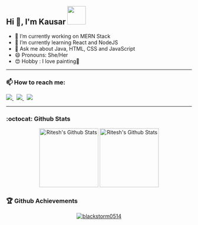 ## Hi 👋, I'm Kausar <img src="https://media4.giphy.com/media/PgnpGT8tJsWfNabS8d/giphy.gif" width="50">  


- 🔭 I’m currently working on MERN Stack
- 🌱 I’m currently learning React and NodeJS
- 💬 Ask me about Java, HTML, CSS and JavaScript
- 😄 Pronouns: She/Her
- :heart_eyes: Hobby : I love painting:art:
<hr></hr>


 ### 📫 How to reach me: 

  <p float="left">
   <a href="https://twitter.com/Kausarsayyed20">
  <img src="https://img.icons8.com/glyph-neue/64/undefined/twitter-squared.png"/>
</a>
&nbsp
<a href="https://www.linkedin.com/in/kausar-sayyed07/">
  <img src="https://img.icons8.com/glyph-neue/64/undefined/linkedin.png"/>
</a>&nbsp
<a href="mailto:kausarsayyed.20@gmail.com">
  <img src="https://img.icons8.com/material-two-tone/64/undefined/gmail.png"/>
</a>
</p>

<hr></hr>

### :octocat: Github Stats
<p align="center">
    <img height="160" alt="Ritesh's Github Stats"
        src="https://github-readme-stats.vercel.app/api?username=kausarsayyed20&show_icons=true&theme=tokyonight&count_private=true" />
    <img alt="Ritesh's Github Stats" height="160"
        src="https://github-readme-stats.vercel.app/api/top-langs/?username=kausarsayyed20&hide=assembly&layout=compact&theme=tokyonight&count_private=true" />
</p>

### 🏆 Github Achievements
<p align="center"> <a href="https://github.com/kausarsayyed20"><img src="https://github-profile-trophy.vercel.app/?username=kausarsayyed20&margin-w=5&theme=radical" alt="blackstorm0514" /></a> </p>
